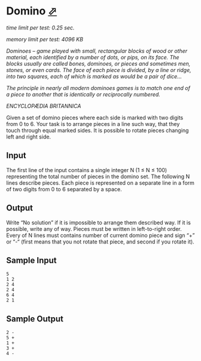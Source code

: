 # Domino [⬀](http://acm.sgu.ru/problem.php?contest=0&problem=101)


_time limit per test: 0.25 sec._

_memory limit per test: 4096 KB_

_Dominoes – game played with small, rectangular blocks of wood or other material, each identified by a number of dots, or pips, on its face. The blocks usually are called bones, dominoes, or pieces and sometimes men, stones, or even cards.
The face of each piece is divided, by a line or ridge, into two squares, each of which is marked as would be a pair of dice..._

_The principle in nearly all modern dominoes games is to match one end of a piece to another that is identically or reciprocally numbered._

_ENCYCLOPÆDIA BRITANNICA_

Given a set of domino pieces where each side is marked with two digits from 0 to 6. Your task is to arrange pieces in a line such way, that they touch through equal marked sides. It is possible to rotate pieces changing left and right side.

## Input

The first line of the input contains a single integer N (1 ≤ N ≤ 100) representing the total number of pieces in the domino set. The following N lines describe pieces. Each piece is represented on a separate line in a form of two digits from 0 to 6 separated by a space.

## Output

Write “No solution” if it is impossible to arrange them described way. If it is possible, write any of way. Pieces must be written in left-to-right order. Every of N lines must contains number of current domino piece and sign “+” or “-“ (first means that you not rotate that piece, and second if you rotate it).

## Sample Input
```
5
1 2
2 4
2 4
6 4
2 1
```

## Sample Output
```
2 -
5 +
1 +
3 +
4 -
```
